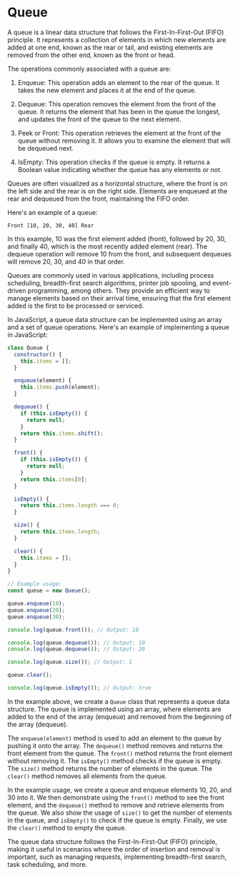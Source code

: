 # Queue

A queue is a linear data structure that follows the First-In-First-Out (FIFO) principle. It represents a collection of elements in which new elements are added at one end, known as the rear or tail, and existing elements are removed from the other end, known as the front or head.

The operations commonly associated with a queue are:

1. Enqueue: This operation adds an element to the rear of the queue. It takes the new element and places it at the end of the queue.

2. Dequeue: This operation removes the element from the front of the queue. It returns the element that has been in the queue the longest, and updates the front of the queue to the next element.

3. Peek or Front: This operation retrieves the element at the front of the queue without removing it. It allows you to examine the element that will be dequeued next.

4. IsEmpty: This operation checks if the queue is empty. It returns a Boolean value indicating whether the queue has any elements or not.

Queues are often visualized as a horizontal structure, where the front is on the left side and the rear is on the right side. Elements are enqueued at the rear and dequeued from the front, maintaining the FIFO order.

Here's an example of a queue:

```
Front [10, 20, 30, 40] Rear
```

In this example, 10 was the first element added (front), followed by 20, 30, and finally 40, which is the most recently added element (rear). The dequeue operation will remove 10 from the front, and subsequent dequeues will remove 20, 30, and 40 in that order.

Queues are commonly used in various applications, including process scheduling, breadth-first search algorithms, printer job spooling, and event-driven programming, among others. They provide an efficient way to manage elements based on their arrival time, ensuring that the first element added is the first to be processed or serviced.

In JavaScript, a queue data structure can be implemented using an array and a set of queue operations. Here's an example of implementing a queue in JavaScript:

```javascript
class Queue {
  constructor() {
    this.items = [];
  }

  enqueue(element) {
    this.items.push(element);
  }

  dequeue() {
    if (this.isEmpty()) {
      return null;
    }
    return this.items.shift();
  }

  front() {
    if (this.isEmpty()) {
      return null;
    }
    return this.items[0];
  }

  isEmpty() {
    return this.items.length === 0;
  }

  size() {
    return this.items.length;
  }

  clear() {
    this.items = [];
  }
}

// Example usage:
const queue = new Queue();

queue.enqueue(10);
queue.enqueue(20);
queue.enqueue(30);

console.log(queue.front()); // Output: 10

console.log(queue.dequeue()); // Output: 10
console.log(queue.dequeue()); // Output: 20

console.log(queue.size()); // Output: 1

queue.clear();

console.log(queue.isEmpty()); // Output: true
```

In the example above, we create a `Queue` class that represents a queue data structure. The queue is implemented using an array, where elements are added to the end of the array (enqueue) and removed from the beginning of the array (dequeue).

The `enqueue(element)` method is used to add an element to the queue by pushing it onto the array. The `dequeue()` method removes and returns the front element from the queue. The `front()` method returns the front element without removing it. The `isEmpty()` method checks if the queue is empty. The `size()` method returns the number of elements in the queue. The `clear()` method removes all elements from the queue.

In the example usage, we create a queue and enqueue elements 10, 20, and 30 into it. We then demonstrate using the `front()` method to see the front element, and the `dequeue()` method to remove and retrieve elements from the queue. We also show the usage of `size()` to get the number of elements in the queue, and `isEmpty()` to check if the queue is empty. Finally, we use the `clear()` method to empty the queue.

The queue data structure follows the First-In-First-Out (FIFO) principle, making it useful in scenarios where the order of insertion and removal is important, such as managing requests, implementing breadth-first search, task scheduling, and more.
